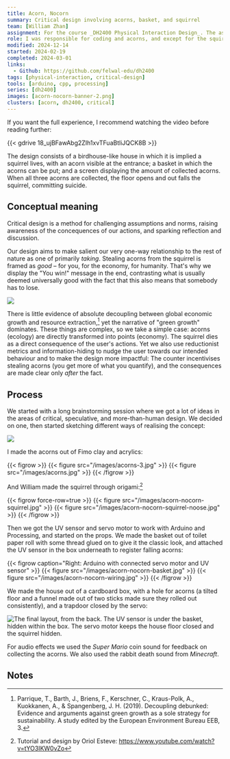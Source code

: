 ```yaml
---
title: Acorn, Nocorn
summary: Critical design involving acorns, basket, and squirrel
team: [William Zhan]
assignment: For the course _DH2400 Physical Interaction Design_. The assignment was to "focus on the conceptual meaning" of the design; to be "critical, reflective, speculative and/or provocative."
role: I was responsible for coding and acorns, and except for the squirrel we worked on the rest together.
modified: 2024-12-14
started: 2024-02-19
completed: 2024-03-01
links:
  - Github: https://github.com/felwal-edu/dh2400
tags: [physical-interaction, critical-design]
tools: [arduino, cpp, processing]
series: [dh2400]
images: [acorn-nocorn-banner-2.png]
clusters: [acorn, dh2400, critical]
---
```


If you want the full experience, I recommend watching the video before reading further:

{{< gdrive 18_ujBFawAbg2ZIh1xvTFuaBtliJQCK8B >}}

The design consists of a birdhouse-like house in which it is implied a squirrel lives, with an acorn visible at the entrance; a basket in which the acorns can be put; and a screen displaying the amount of collected acorns. When all three acorns are collected, the floor opens and out falls the squirrel, committing suicide.

## Conceptual meaning

Critical design is a method for challenging assumptions and norms, raising awareness of the concequences of our actions, and sparking reflection and discussion.

Our design aims to make salient our very one-way relationship to the rest of nature as one of primarily _taking_. Stealing acorns from the squirrel is framed as _good_ – for you, for the economy, for humanity. That's why we display the "You win!" message in the end, contrasting what is usually deemed universally good with the fact that this also means that somebody has to lose.

![](/images/acorn-nocorn-win.png)

There is little evidence of absolute decoupling between global economic growth and resource extraction,[^decouple] yet the narrative of "green growth" dominates. These things are complex, so we take a simple case: acorns (ecology) are directly transformed into points (economy). The squirrel dies as a direct consequence of the user's actions. Yet we also use reductionist metrics and information-hiding to nudge the user towards our intended behaviour and to make the design more impactful: The counter incentivises stealing acorns (you get more of what you quantify), and the consequences are made clear only _after_ the fact.

## Process

We started with a long brainstorming session where we got a lot of ideas in the areas of critical, speculative, and more-than-human design. We decided on one, then started sketching different ways of realising the concept:

![](/images/acorn-nocorn-sketch.jpg)

I made the acorns out of Fimo clay and acrylics:

{{< figrow >}}
    {{< figure src="/images/acorns-3.jpg" >}}
    {{< figure src="/images/acorns.jpg" >}}
{{< /figrow >}}

[](/art/acorns)

And William made the squirrel through origami:[^origami]

{{< figrow force-row=true >}}
    {{< figure src="/images/acorn-nocorn-squirrel.jpg" >}}
    {{< figure src="/images/acorn-nocorn-squirrel-noose.jpg" >}}
{{< /figrow >}}

Then we got the UV sensor and servo motor to work with Arduino and Processing, and started on the props. We made the basket out of toilet paper roll with some thread glued on to give it the classic look, and attached the UV sensor in the box underneath to register falling acorns:

{{< figrow caption="Right: Arduino with connected servo motor and UV sensor" >}}
    {{< figure src="/images/acorn-nocorn-basket.jpg" >}}
    {{< figure src="/images/acorn-nocorn-wiring.jpg" >}}
{{< /figrow >}}

We made the house out of a cardboard box, with a hole for acorns (a tilted floor and a funnel made out of two sticks made sure they rolled out consistently), and a trapdoor closed by the servo:

![The final layout, from the back. The UV sensor is under the basket, hidden within the box. The servo motor keeps the house floor closed and the squirrel hidden.](/images/acorn-nocorn-back.jpg)

For audio effects we used the _Super Mario_ coin sound for feedback on collecting the acorns. We also used the rabbit death sound from _Minecraft_.

## Notes

[^origami]: Tutorial and design by Oriol Esteve: https://www.youtube.com/watch?v=tYO3IKW0vZo

[^decouple]: Parrique, T., Barth, J., Briens, F., Kerschner, C., Kraus-Polk, A., Kuokkanen, A., & Spangenberg, J. H. (2019). Decoupling debunked: Evidence and arguments against green growth as a sole strategy for sustainability. A study edited by the European Environment Bureau EEB, 3.
